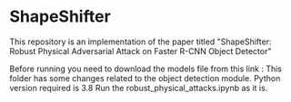 # ShapeShifter
This repository is an implementation of the paper titled "ShapeShifter: Robust Physical Adversarial Attack on Faster R-CNN Object Detector"

Before running you need to download the models file from this link :
This folder has some changes related to the object detection module.
Python version required is 3.8
Run the robust_physical_attacks.ipynb as it is.
